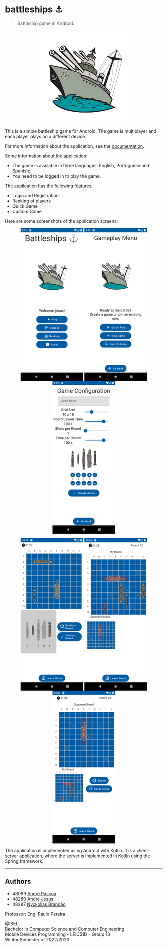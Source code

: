 # battleships ⚓

> Battleship game in Android.

<p align="center">
    <img align="center" src="docs/images/logo.png" alt="logo" width="300"/>
</p>

This is a simple battleship game for Android. The game is multiplayer and each player plays on a
different device.

For more information about the application, see the [documentation](docs/README.md).

Some information about the application:

* The game is available in three languages: English, Portuguese and Spanish;
* You need to be logged in to play the game.

The application has the following features:

* Login and Registration
* Ranking of players
* Quick Game
* Custom Game

Here are some screenshots of the application screens:

<p align="center">
    <img align="center" src="docs/images/user-home.png" alt="user-home" width="200"/>
    <img align="center" src="docs/images/gameplay-menu.png" alt="gameplay-menu" width="200"/>
    <img align="center" src="docs/images/create-game.png" alt="create-game" width="200"/>
</p>
<p align="center">
    <img align="center" src="docs/images/board-setup.png" alt="board-setup" width="200"/>
    <img align="center" src="docs/images/gameplay-myboard.png" alt="gameplay-myboard" width="200"/>
    <img align="center" src="docs/images/gameplay.png" alt="gameplay" width="200"/>
</p>

The application is implemented using Android with Kotlin. It is a client-server application, where
the server is implemented in Kotlin using the Spring framework.

---

## Authors

- 48089 [André Páscoa](https://github.com/devandrepascoa)
- 48280 [André Jesus](https://github.com/andre-j3sus)
- 48287 [Nyckollas Brandão](https://github.com/Nyckoka)

Professor: Eng. Paulo Pereira

@ISEL<br>
Bachelor in Computer Science and Computer Engineering<br>
Mobile Devices Programming - LEIC51D - Group 13<br>
Winter Semester of 2022/2023
